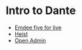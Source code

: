 # Intro to Dante

  * [Emdee five for live](emdee_five_for_live/README.md)
  * [Heist](heist/README.md)
  * [Open Admin](open_admin/README.md)
